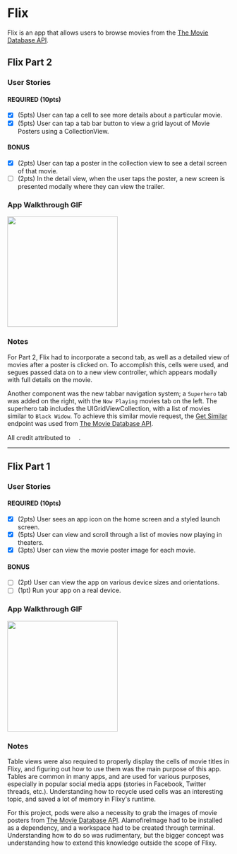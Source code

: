 # Flix

Flix is an app that allows users to browse movies from the [The Movie Database API](https://developers.themoviedb.org/3/getting-started/introduction).

## Flix Part 2

### User Stories

#### REQUIRED (10pts)
- [X] (5pts) User can tap a cell to see more details about a particular movie.
- [X] (5pts) User can tap a tab bar button to view a grid layout of Movie Posters using a CollectionView.

#### BONUS
- [X] (2pts) User can tap a poster in the collection view to see a detail screen of that movie.
- [ ] (2pts) In the detail view, when the user taps the poster, a new screen is presented modally where they can view the trailer.

### App Walkthrough GIF

<img src="https://user-images.githubusercontent.com/49384703/125909354-00450d59-4fba-477a-9b78-4004f66338f1.gif" width=250><br>

### Notes
For Part 2, Flix had to incorporate a second tab, as well as a detailed view of movies after a poster is clicked on. To accomplish this, cells were used, and segues passed data on to a new view controller, which appears modally with full details on the movie.

Another component was the new tabbar navigation system; a `Superhero` tab was added on the right, with the `Now Playing` movies tab on the left. The superhero tab includes the UIGridViewCollection, with a list of movies similar to `Black Widow`. To achieve this similar movie request, the [Get Similar](https://developers.themoviedb.org/3/movies/get-similar-movies) endpoint was used from [The Movie Database API](http://docs.themoviedb.apiary.io/#).

All credit attributed to [<img src="https://user-images.githubusercontent.com/49384703/125910420-674ff360-46ca-4dd9-b7ab-8fe195d92b7e.png" height=15>](https://developers.themoviedb.org/3/getting-started/introduction).

---

## Flix Part 1

### User Stories

#### REQUIRED (10pts)
- [X] (2pts) User sees an app icon on the home screen and a styled launch screen.
- [X] (5pts) User can view and scroll through a list of movies now playing in theaters.
- [X] (3pts) User can view the movie poster image for each movie.

#### BONUS
- [ ] (2pt) User can view the app on various device sizes and orientations.
- [ ] (1pt) Run your app on a real device.

### App Walkthrough GIF

<img src="https://user-images.githubusercontent.com/49384703/125144291-fefa9d80-e0e2-11eb-8e31-2a85145d4475.gif" width=250><br>

### Notes
Table views were also required to properly display the cells of movie titles in Flixy, and figuring out how to use them was the main purpose of this app. Tables are common in many apps, and are used for various purposes, especially in popular social media apps (stories in Facebook, Twitter threads, etc.). Understanding how to recycle used cells was an interesting topic, and saved a lot of memory in Flixy's runtime.

For this project, pods were also a necessity to grab the images of movie posters from [The Movie Database API](https://developers.themoviedb.org/3/getting-started/introduction). AlamofireImage had to be installed as a dependency, and a workspace had to be created through terminal. Understanding how to do so was rudimentary, but the bigger concept was understanding how to extend this knowledge outside the scope of Flixy.
